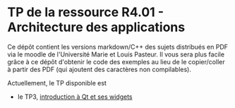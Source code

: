 # TP de la ressource R4.01 - Architecture des applications

Ce dépôt contient les versions markdown/C++ des sujets distribués en PDF via le moodle de l'Université Marie et Louis Pasteur. Il vous sera plus facile grâce à ce dépôt d'obtenir le code des exemples au lieu de le copier/coller à partir des PDF (qui ajoutent des caractères non compilables).

Actuellement, le TP disponible est

 - le TP3, [introduction à Qt et ses widgets](TP3/README.md)
